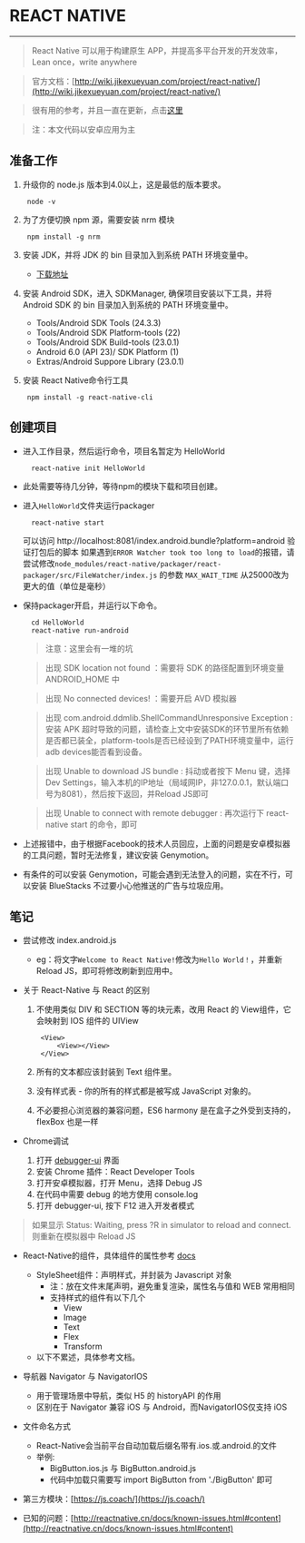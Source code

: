 # REACT NATIVE
---

> React Native 可以用于构建原生 APP，并提高多平台开发的开发效率，Lean once，write anywhere

> 官方文档：[http://wiki.jikexueyuan.com/project/react-native/](http://wiki.jikexueyuan.com/project/react-native/)

> 很有用的参考，并且一直在更新，点击[这里](http://bbs.reactnative.cn/topic/10/%E5%9C%A8windows%E4%B8%8B%E6%90%AD%E5%BB%BAreact-native-android%E5%BC%80%E5%8F%91%E7%8E%AF%E5%A2%83/2)

> 注：本文代码以安卓应用为主

## 准备工作

1. 升级你的 node.js 版本到4.0以上，这是最低的版本要求。

		node -v

2. 为了方便切换 npm 源，需要安装 nrm 模块

		npm install -g nrm

3. 安装 JDK，并将 JDK 的 bin 目录加入到系统 PATH 环境变量中。
	* [下载地址](http://www.oracle.com/technetwork/java/javase/downloads/index.html)

4. 安装 Android SDK，进入 SDKManager, 确保项目安装以下工具，并将 Android SDK 的 bin 目录加入到系统的 PATH 环境变量中。
	* Tools/Android SDK Tools (24.3.3)
	* Tools/Android SDK Platform-tools (22)
	* Tools/Android SDK Build-tools (23.0.1)
	* Android 6.0 (API 23)/ SDK Platform (1)
	* Extras/Android Suppore Library (23.0.1)
    
5. 安装 React Native命令行工具

		npm install -g react-native-cli

## 创建项目

* 进入工作目录，然后运行命令，项目名暂定为 HelloWorld

		react-native init HelloWorld

* 此处需要等待几分钟，等待npm的模块下载和项目创建。

* 进入`HelloWorld`文件夹运行packager

		react-native start

	可以访问 http://localhost:8081/index.android.bundle?platform=android 验证打包后的脚本
	如果遇到`ERROR Watcher took too long to load`的报错，请尝试修改`node_modules/react-native/packager/react-packager/src/FileWatcher/index.js`
	的参数 `MAX_WAIT_TIME` 从25000改为更大的值（单位是毫秒）

* 保持packager开启，并运行以下命令。

		cd HelloWorld
		react-native run-android

	> 注意：这里会有一堆的坑

	> 出现 SDK location not found
		：需要将 SDK 的路径配置到环境变量 ANDROID_HOME 中

	> 出现 No connected devices!
		：需要开启 AVD 模拟器

	> 出现 com.android.ddmlib.ShellCommandUnresponsive    Exception
		: 安装 APK 超时导致的问题，请检查上文中安装SDK的环节里所有依赖是否都已装全，platform-tools是否已经设到了PATH环境变量中，运行adb devices能否看到设备。

  	> 出现 Unable to download JS bundle
  		: 抖动或者按下 Menu 键，选择 Dev Settings，输入本机的IP地址（局域网IP，非127.0.0.1，默认端口号为8081），然后按下返回，并Reload JS即可

  	> 出现 Unable to connect with remote debugger
  		: 再次运行下 react-native start 的命令，即可

* 上述报错中，由于根据Facebook的技术人员回应，上面的问题是安卓模拟器的工具问题，暂时无法修复，建议安装 Genymotion。
* 有条件的可以安装 Genymotion，可能会遇到无法登入的问题，实在不行，可以安装 BlueStacks 不过要小心他推送的广告与垃圾应用。

## 笔记

* 尝试修改 index.android.js
	* eg：将文字`Welcome to React Native!`修改为`Hello World！`，并重新 Reload JS，即可将修改刷新到应用中。

* 关于 React-Native 与 React 的区别
	1. 不使用类似 DIV 和 SECTION 等的块元素，改用 React 的 View组件，它会映射到 IOS 组件的 UIView

			<View>
				<View></View>
			</View>

	2. 所有的文本都应该封装到 Text 组件里。
	3. 没有样式表 - 你的所有的样式都是被写成 JavaScript 对象的。
	4. 不必要担心浏览器的兼容问题，ES6 harmony 是在盒子之外受到支持的，flexBox 也是一样

* Chrome调试
	1. 打开 [debugger-ui](http://localhost:8081/debugger-ui) 界面
	2. 安装 Chrome 插件：React Developer Tools
	3. 打开安卓模拟器，打开 Menu，选择 Debug JS
	4. 在代码中需要 debug 的地方使用 console.log
	5. 打开 debugger-ui, 按下 F12 进入开发者模式

> 如果显示 Status: Waiting, press ?R in simulator to reload and connect. 则重新在模拟器中 Reload JS

* React-Native的组件，具体组件的属性参考 [docs](http://reactnative.cn/docs/getting-started.html)
	* StyleSheet组件：声明样式，并封装为 Javascript 对象
		* 注：放在文件末尾声明，避免重复渲染，属性名与值和 WEB 常用相同
		* 支持样式的组件有以下几个
			* View
			* Image
			* Text
			* Flex
			* Transform
	* 以下不累述，具体参考文档。

* 导航器 Navigator 与 NavigatorIOS
	* 用于管理场景中导航，类似 H5 的 historyAPI 的作用
	* 区别在于 Navigator 兼容 iOS 与 Android，而NavigatorIOS仅支持 iOS

*  文件命名方式
	* React-Native会当前平台自动加载后缀名带有.ios.或.android.的文件
	* 举例:
		* BigButton.ios.js 与 BigButton.android.js
		* 代码中加载只需要写 import BigButton from './BigButton' 即可

* 第三方模块：[https://js.coach/](https://js.coach/)
* 已知的问题：[http://reactnative.cn/docs/known-issues.html#content](http://reactnative.cn/docs/known-issues.html#content)